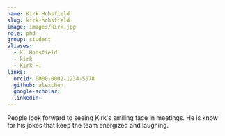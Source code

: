 ```yaml
---
name: Kirk Hohsfield
slug: kirk-hohsfield
image: images/kirk.jpg
role: phd
group: student
aliases:
  - K. Hohsfield
  - kirk
  - Kirk H.
links:
  orcid: 0000-0002-1234-5678
  github: alexchen
  google-scholar:
  linkedin:
---
```


People look forward to seeing Kirk's smiling face in meetings. He is know for his jokes that keep the team energized and laughing. 

